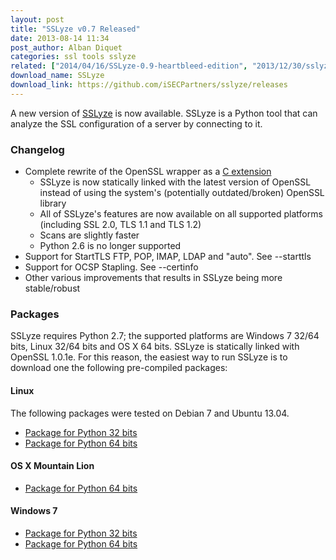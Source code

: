 ```yaml
---
layout: post
title: "SSLyze v0.7 Released"
date: 2013-08-14 11:34
post_author: Alban Diquet
categories: ssl tools sslyze
related: ["2014/04/16/SSLyze-0.9-heartbleed-edition", "2013/12/30/sslyze-0_8"]
download_name: SSLyze
download_link: https://github.com/iSECPartners/sslyze/releases
---
```


A new version of [SSLyze][sslyze-gh] is now available. SSLyze is a Python tool that can analyze the SSL configuration of a server by connecting to it.


### Changelog

* Complete rewrite of the OpenSSL wrapper as a [C extension][nassl-gh]
   * SSLyze is now statically linked with the latest version of OpenSSL instead of using the system's (potentially outdated/broken) OpenSSL library
    * All of SSLyze's features are now available on all supported platforms (including SSL 2.0, TLS 1.1 and TLS 1.2)
    * Scans are slightly faster
    * Python 2.6 is no longer supported
* Support for StartTLS FTP, POP, IMAP, LDAP and "auto". See --starttls
* Support for OCSP Stapling. See --certinfo
* Other various improvements that results in SSLyze being more stable/robust


### Packages

SSLyze requires Python 2.7; the supported platforms are Windows 7 32/64 bits, 
Linux 32/64 bits and OS X 64 bits.
SSLyze is statically linked with OpenSSL 1.0.1e. For this reason, the easiest 
way to run SSLyze is to download one the following pre-compiled packages:


#### Linux
The following packages were tested on Debian 7 and Ubuntu 13.04.

* [Package for Python 32 bits][sslyze-dl-linux32]
* [Package for Python 64 bits][sslyze-dl-linux64]


#### OS X Mountain Lion

* [Package for Python 64 bits][sslyze-dl-osx64]


#### Windows 7

* [Package for Python 32 bits][sslyze-dl-win32]
* [Package for Python 64 bits][sslyze-dl-win64]


[sslyze-dl-linux32]: https://www.dropbox.com/s/u6h4u50daejuz5q/sslyze-0_7-linux32.zip?dl=1
[sslyze-dl-linux64]: https://www.dropbox.com/s/zf0e8oolkpkcuhu/sslyze-0_7-linux64.zip?dl=1
[sslyze-dl-osx64]: https://www.dropbox.com/s/v4vb2q7h5cb3tl3/sslyze-0_7-osx64.zip?dl=1
[sslyze-dl-win32]: https://www.dropbox.com/s/wmmgny3cz3tsido/sslyze-0_7-win32.zip?dl=1
[sslyze-dl-win64]: https://www.dropbox.com/s/xt526dgsyz1utid/sslyze-0_7-win64.zip?dl=1
[sslyze-gh]: https://github.com/iSECPartners/sslyze
[nassl-gh]: https://github.com/nabla-c0d3/nassl


